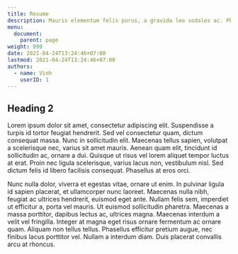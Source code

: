 ```yaml
---
title: Resume
description: Mauris elementum felis purus, a gravida leo sodales ac. Phasellus et tempus purus. Cras nibh tellus, convallis at mollis a, egestas ac sem. Donec erat mauris, tempor id accumsan id, facilisis non sapien.
menu:
  document:
    parent: page
weight: 999
date: 2021-04-24T13:24:46+07:00
lastmod: 2021-04-24T13:24:46+07:00
authors:
  - name: Vinh
    userID: 1
---
```


## Heading 2

Lorem ipsum dolor sit amet, consectetur adipiscing elit. Suspendisse a turpis id tortor feugiat hendrerit. Sed vel consectetur quam, dictum consequat massa. Nunc in sollicitudin elit. Maecenas tellus sapien, volutpat a scelerisque nec, varius sit amet mauris. Aenean quam elit, tincidunt id sollicitudin ac, ornare a dui. Quisque ut risus vel lorem aliquet tempor luctus at erat. Proin nec ligula scelerisque, varius lacus non, vestibulum nisl. Sed dictum felis id libero facilisis consequat. Phasellus at eros orci.

Nunc nulla dolor, viverra et egestas vitae, ornare ut enim. In pulvinar ligula id sapien placerat, et ullamcorper nunc laoreet. Maecenas nulla nibh, feugiat ac ultrices hendrerit, euismod eget ante. Nullam felis sem, imperdiet ut efficitur a, porta vel mauris. Ut euismod sollicitudin pharetra. Maecenas a massa porttitor, dapibus lectus ac, ultrices magna. Maecenas interdum a velit vel fringilla. Integer at magna eget risus ornare fermentum ac ornare quam. Aliquam non tellus tellus. Phasellus efficitur pretium augue, nec finibus lacus porttitor vel. Nullam a interdum diam. Duis placerat convallis arcu at rhoncus.
